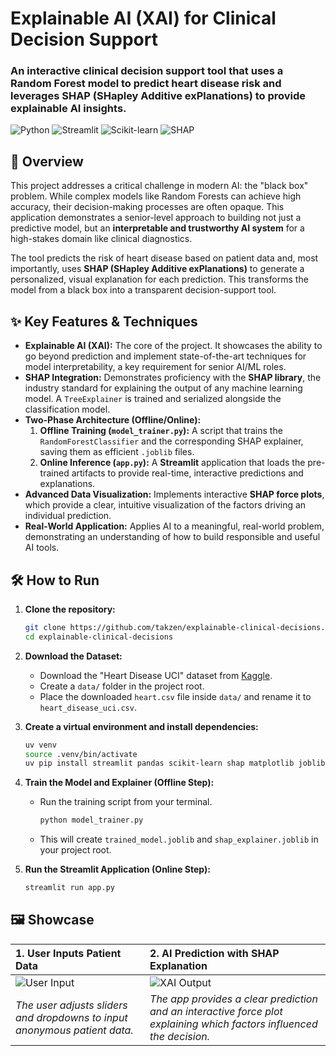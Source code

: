 # Explainable AI (XAI) for Clinical Decision Support

### An interactive clinical decision support tool that uses a Random Forest model to predict heart disease risk and leverages SHAP (SHapley Additive exPlanations) to provide explainable AI insights.

![Python](https://img.shields.io/badge/Python-3.9+-blue?logo=python) ![Streamlit](https://img.shields.io/badge/Streamlit-1.50.0-orange?logo=streamlit) ![Scikit-learn](https://img.shields.io/badge/Scikit--learn-1.7.2-orange) 
![SHAP](https://img.shields.io/badge/SHAP-Explainable_AI-blue)



## 🚀 Overview

This project addresses a critical challenge in modern AI: the "black box" problem. While complex models like Random Forests can achieve high accuracy, their decision-making processes are often opaque. This application demonstrates a senior-level approach to building not just a predictive model, but an **interpretable and trustworthy AI system** for a high-stakes domain like clinical diagnostics.

The tool predicts the risk of heart disease based on patient data and, most importantly, uses **SHAP (SHapley Additive exPlanations)** to generate a personalized, visual explanation for each prediction. This transforms the model from a black box into a transparent decision-support tool.

## ✨ Key Features & Techniques

*   **Explainable AI (XAI):** The core of the project. It showcases the ability to go beyond prediction and implement state-of-the-art techniques for model interpretability, a key requirement for senior AI/ML roles.
*   **SHAP Integration:** Demonstrates proficiency with the **SHAP library**, the industry standard for explaining the output of any machine learning model. A `TreeExplainer` is trained and serialized alongside the classification model.
*   **Two-Phase Architecture (Offline/Online):**
    1.  **Offline Training (`model_trainer.py`):** A script that trains the `RandomForestClassifier` and the corresponding SHAP explainer, saving them as efficient `.joblib` files.
    2.  **Online Inference (`app.py`):** A **Streamlit** application that loads the pre-trained artifacts to provide real-time, interactive predictions and explanations.
*   **Advanced Data Visualization:** Implements interactive **SHAP force plots**, which provide a clear, intuitive visualization of the factors driving an individual prediction.
*   **Real-World Application:** Applies AI to a meaningful, real-world problem, demonstrating an understanding of how to build responsible and useful AI tools.

## 🛠️ How to Run

1.  **Clone the repository:**
    ```bash
    git clone https://github.com/takzen/explainable-clinical-decisions.git
    cd explainable-clinical-decisions
    ```

2.  **Download the Dataset:**
    *   Download the "Heart Disease UCI" dataset from [Kaggle](https://www.kaggle.com/datasets/redwankarimsony/heart-disease-data).
    *   Create a `data/` folder in the project root.
    *   Place the downloaded `heart.csv` file inside `data/` and rename it to `heart_disease_uci.csv`.

3.  **Create a virtual environment and install dependencies:**
    ```bash
    uv venv
    source .venv/bin/activate
    uv pip install streamlit pandas scikit-learn shap matplotlib joblib
    ```

4.  **Train the Model and Explainer (Offline Step):**
    *   Run the training script from your terminal.
        ```bash
        python model_trainer.py
        ```
    *   This will create `trained_model.joblib` and `shap_explainer.joblib` in your project root.

5.  **Run the Streamlit Application (Online Step):**
    ```bash
    streamlit run app.py
    ```

## 🖼️ Showcase

| 1. User Inputs Patient Data                             | 2. AI Prediction with SHAP Explanation                  |
| :-------------------------------------------------------- | :------------------------------------------------------ |
| ![User Input](images/01_user_input.png)                   | ![XAI Output](images/02_shap_explanation.png)           |
| *The user adjusts sliders and dropdowns to input anonymous patient data.* | *The app provides a clear prediction and an interactive force plot explaining which factors influenced the decision.* |